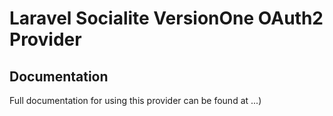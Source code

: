 # Laravel Socialite VersionOne OAuth2 Provider

## Documentation

Full documentation for using this provider can be found at ...)